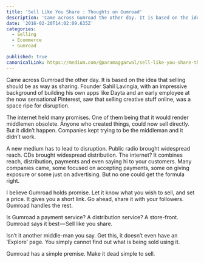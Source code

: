 ```yaml
---
title: 'Sell Like You Share : Thoughts on Gumroad'
description: 'Came across Gumroad the other day. It is based on the idea that selling should be as way as sharing. Founder Sahil Lavingia, with an impressive background of building his own apps like Dayta and an…'
date: '2016-02-20T14:02:09.635Z'
categories:
  - Selling
  - Ecommerce
  - Gumroad

published: true
canonicalLink: https://medium.com/@paramaggarwal/sell-like-you-share-thoughts-on-gumroad-dafc56233bda
---
```


Came across Gumroad the other day. It is based on the idea that selling should be as way as sharing. Founder Sahil Lavingia, with an impressive background of building his own apps like Dayta and an early employee at the now sensational Pinterest, saw that selling creative stuff online, was a space ripe for disruption.

The internet held many promises. One of them being that it would render middlemen obsolete. Anyone who created things, could now sell directly. But it didn’t happen. Companies kept trying to be the middleman and it didn’t work.

A new medium has to lead to disruption. Public radio brought widespread reach. CDs brought widespread distribution. The internet? It combines reach, distribution, payments and even saying hi to your customers. Many companies came, some focused on accepting payments, some on giving exposure or some just on advertising. But no one could get the formula right.

I believe Gumroad holds promise. Let it know what you wish to sell, and set a price. It gives you a short link. Go ahead, share it with your followers. Gumroad handles the rest.

Is Gumroad a payment service? A distribution service? A store-front. Gumroad says it best — Sell like you share.

Isn’t it another middle-man you say. Get this, it doesn’t even have an ‘Explore’ page. You simply cannot find out what is being sold using it.

Gumroad has a simple premise. Make it dead simple to sell.
